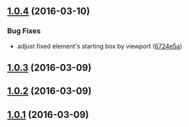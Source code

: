 <a name="1.0.4"></a>
## [1.0.4](https://github.com/fczbkk/carve/compare/v1.0.3...v1.0.4) (2016-03-10)


### Bug Fixes

* adjust fixed element's starting box by viewport ([6724e5a](https://github.com/fczbkk/carve/commit/6724e5a))



<a name="1.0.3"></a>
## [1.0.3](https://github.com/fczbkk/carve/compare/v1.0.2...v1.0.3) (2016-03-09)




<a name="1.0.2"></a>
## [1.0.2](https://github.com/fczbkk/carve/compare/v1.0.1...v1.0.2) (2016-03-09)




<a name="1.0.1"></a>
## [1.0.1](https://github.com/fczbkk/carve/compare/v1.0.0...v1.0.1) (2016-03-09)




